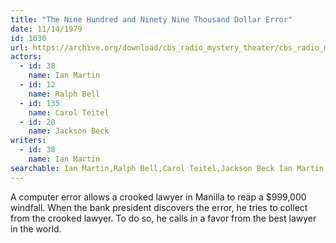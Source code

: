 ```yaml
---
title: "The Nine Hundred and Ninety Nine Thousand Dollar Error"
date: 11/14/1979
id: 1030
url: https://archive.org/download/cbs_radio_mystery_theater/cbs_radio_mystery_theater-1001-1050.zip/cbs_radio_mystery_theater-1001-1050%2Fcbsrmt_1030_the_999000_error.mp3
actors:  
  - id: 38
    name: Ian Martin  
  - id: 12
    name: Ralph Bell  
  - id: 135
    name: Carol Teitel  
  - id: 20
    name: Jackson Beck
writers:  
  - id: 38
    name: Ian Martin
searchable: Ian Martin,Ralph Bell,Carol Teitel,Jackson Beck Ian Martin
---
```

A computer error allows a crooked lawyer in Manilla to reap a $999,000 windfall. When the bank president discovers the error, he tries to collect from the crooked lawyer. To do so, he calls in a favor from the best lawyer in the world.